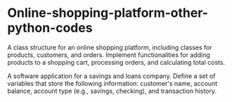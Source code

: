# Online-shopping-platform-other-python-codes
A class structure for an online shopping platform, including classes for products, customers, and orders. Implement functionalities for adding products to a shopping cart, processing orders, and calculating total costs.

A software application for a savings and loans company. Define a set of variables that store the following information: customer's name, account balance, account type (e.g., savings, checking), and transaction history.
